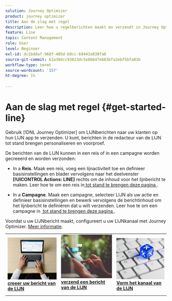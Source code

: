 ```yaml
---
solution: Journey Optimizer
product: journey optimizer
title: Aan de slag met regel
description: Leer hoe u regelberichten maakt en verzendt in Journey Optimizer
feature: Line
topic: Content Management
role: User
level: Beginner
exl-id: dc1bddaf-968f-405d-b8cc-b9443a838fa6
source-git-commit: 61a30dcc93823dc5e8b647e683bfa2ebf5bfa01b
workflow-type: tm+mt
source-wordcount: '157'
ht-degree: 1%

---
```


# Aan de slag met regel {#get-started-line}

Gebruik [!DNL Journey Optimizer] om LIJNberichten naar uw klanten op hun LIJN app te verzenden. U kunt, berichten in de redacteur van de LIJN tot stand brengen personaliseren en voorproef.

De berichten van de LIJN kunnen in een reis of in een campagne worden gecreeerd en worden verzonden:

* In a **Reis**. Maak een reis, voeg een lijnactiviteit toe en definieer basisinstellingen en blader vervolgens naar het deelvenster **[!UICONTROL Actions: LINE]** rechts om de inhoud voor het lijnbericht te maken. Leer hoe te om een reis in [&#x200B; tot stand te brengen deze pagina &#x200B;](../building-journeys/journey-gs.md).

* In a **Campagne**. Maak een campagne, selecteer LIJN als uw actie en definieer basisinstellingen en bewerk vervolgens de berichtinhoud om het lijnbericht te definiëren dat u wilt verzenden. Leer hoe te om een campagne in [&#x200B; tot stand te brengen deze pagina &#x200B;](../campaigns/create-campaign.md#configure).

Voordat u uw LIJNbericht maakt, configureert u uw LIJNkanaal met Journey Optimizer. [Meer informatie](line-configuration.md).

<table style="table-layout:fixed"><tr style="border: 0;">
<td>
<a href="create-line.md">
<img alt="Lood" src="../assets/do-not-localize/sms-create.jpeg">
</a>
<div><a href="create-line.md"><strong> creeer uw bericht van de LIJN </strong>
</div>
</td>
<td>
<a href="send-line.md">
<img alt="Onfrequent" src="../assets/do-not-localize/sms-sending.jpg">
</a>
<div>
<a href="send-line.md"><strong> verzend een bericht van de LIJN </strong></a>
</div>
<p></td>
<td>
<a href="line-configuration.md">
<img alt="Onfrequent" src="../assets/do-not-localize/inapp-config.jpg">
<div>
<a href="line-configuration.md"> <strong> Vorm het kanaal van de LIJN </strong>
</a>
</div>
</td>
</tr></table>

